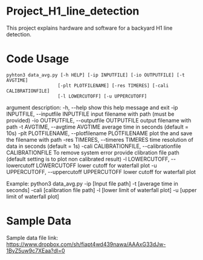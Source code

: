 # Project_H1_line_detection
This project explains hardware and software for a backyard H1 line detection.

# Code Usage
    pyhton3 data_avg.py [-h HELP] [-ip INPUTFILE] [-io OUTPUTFILE] [-t AVGTIME]
                       [-plt PLOTFILENAME] [-res TIMERES] [-cali CALIBRATIONFILE]
                       [-l LOWERCUTOFF] [-u UPPERCUTOFF]
                   
argument description:
  -h, --help            show this help message and exit
  -ip INPUTFILE, --inputfile INPUTFILE
                        input filename with path (must be provided)
  -io OUTPUTFILE, --outputfile OUTPUTFILE
                        output filename with path
  -t AVGTIME, --avgtime AVGTIME
                        average time in seconds (default = 10s)
  -plt PLOTFILENAME, --plotfilename PLOTFILENAME
                        plot the and save the filename with path
  -res TIMERES, --timeres TIMERES
                        time resolution of data in seconds (default = 1s)
  -cali CALIBRATIONFILE, --calibrationfile CALIBRATIONFILE
                        To remove system error provide clibration file path
                        (default setting is to plot non calibrated result)
  -l LOWERCUTOFF, --lowercutoff LOWERCUTOFF
                        lower cutoff for waterfall plot
  -u UPPERCUTOFF, --uppercutoff UPPERCUTOFF
                        lower cutoff for waterfall plot


Example:
python3 data_avg.py -ip [Input file path] -t [average time in seconds] -cali [calibration file path] -l [lower limit of waterfall plot] -u [upper limit of waterfall plot]


# Sample Data
Sample data file link: https://www.dropbox.com/sh/fiapt4wd439nawa/AAAxG33dJw-1ByZ5uw9c7XEaa?dl=0

